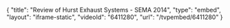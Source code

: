 {
    "title": "Review of Hurst Exhaust Systems - SEMA 2014",
    "type": "embed",
    "layout": "iframe-static",
    "videoId": "6411280",
    "url": "\/tvpembed\/6411280"
}